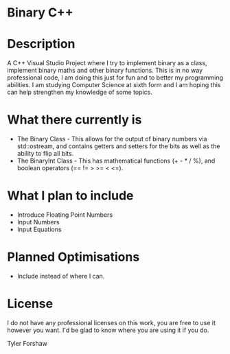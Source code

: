 # Binary C++

# Description
A C++ Visual Studio Project where I try to implement binary as a class, implement binary maths and other binary functions. This is in no way professional code, I am doing this just for fun and to better my programming abilities. I am studying Computer Science at sixth form and I am hoping this can help strengthen my knowledge of some topics.

# What there currently is
* The Binary Class - This allows for the output of binary numbers via std::ostream, and contains getters and setters for the bits as well as the ability to flip all bits.
* The BinaryInt Class - This has mathematical functions (+ - * / %), and boolean operators (== != > >= < <=).

# What I plan to include 
  * Introduce Floating Point Numbers
  * Input Numbers
  * Input Equations

# Planned Optimisations
 * Include <ostream> instead of <iostream> where I can.

# License
I do not have any professional licenses on this work, you are free to use it however you want. I'd be glad to know where you are using it if you do.

Tyler Forshaw
